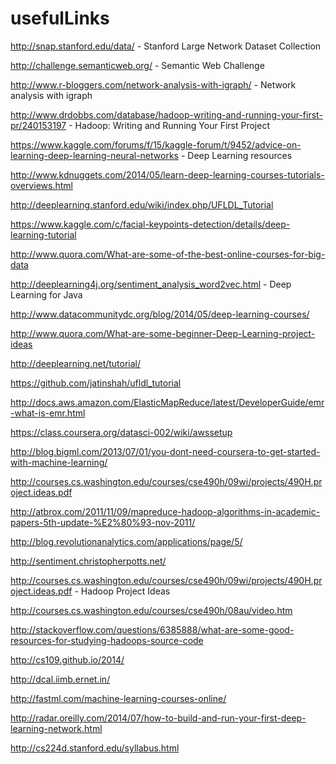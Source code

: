 # usefulLinks

http://snap.stanford.edu/data/   -   Stanford Large Network Dataset Collection

http://challenge.semanticweb.org/  - Semantic Web Challenge

http://www.r-bloggers.com/network-analysis-with-igraph/  -  Network analysis with igraph

http://www.drdobbs.com/database/hadoop-writing-and-running-your-first-pr/240153197  -  Hadoop: Writing and Running Your First Project

https://www.kaggle.com/forums/f/15/kaggle-forum/t/9452/advice-on-learning-deep-learning-neural-networks  -  Deep Learning resources

http://www.kdnuggets.com/2014/05/learn-deep-learning-courses-tutorials-overviews.html

http://deeplearning.stanford.edu/wiki/index.php/UFLDL_Tutorial

https://www.kaggle.com/c/facial-keypoints-detection/details/deep-learning-tutorial

http://www.quora.com/What-are-some-of-the-best-online-courses-for-big-data

http://deeplearning4j.org/sentiment_analysis_word2vec.html  -  Deep Learning for Java

http://www.datacommunitydc.org/blog/2014/05/deep-learning-courses/

http://www.quora.com/What-are-some-beginner-Deep-Learning-project-ideas

http://deeplearning.net/tutorial/

https://github.com/jatinshah/ufldl_tutorial

http://docs.aws.amazon.com/ElasticMapReduce/latest/DeveloperGuide/emr-what-is-emr.html

https://class.coursera.org/datasci-002/wiki/awssetup

http://blog.bigml.com/2013/07/01/you-dont-need-coursera-to-get-started-with-machine-learning/

http://courses.cs.washington.edu/courses/cse490h/09wi/projects/490H.project.ideas.pdf

http://atbrox.com/2011/11/09/mapreduce-hadoop-algorithms-in-academic-papers-5th-update-%E2%80%93-nov-2011/

http://blog.revolutionanalytics.com/applications/page/5/

http://sentiment.christopherpotts.net/

http://courses.cs.washington.edu/courses/cse490h/09wi/projects/490H.project.ideas.pdf - Hadoop Project Ideas

http://courses.cs.washington.edu/courses/cse490h/08au/video.htm

http://stackoverflow.com/questions/6385888/what-are-some-good-resources-for-studying-hadoops-source-code

http://cs109.github.io/2014/

http://dcal.iimb.ernet.in/

http://fastml.com/machine-learning-courses-online/

http://radar.oreilly.com/2014/07/how-to-build-and-run-your-first-deep-learning-network.html

http://cs224d.stanford.edu/syllabus.html
